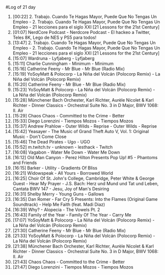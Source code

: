 #Log of 21 day

1. [00:22] 2. Trabajo. Cuando Te Hagas Mayor, Puede Que No Tengas Un Empleo - 2. Trabajo. Cuando Te Hagas Mayor, Puede Que No Tengas Un Empleo - 21 lecciones para el siglo XXI [21 Lessons for the 21st Century]
1. [01:07] NerdCore Podcast - Nerdcore Podcast - El hackeo a Twitter, Teles 8K, Lego de NES y PS5 para todos!
1. [13:47] 2. Trabajo. Cuando Te Hagas Mayor, Puede Que No Tengas Un Empleo - 2. Trabajo. Cuando Te Hagas Mayor, Puede Que No Tengas Un Empleo - 21 lecciones para el siglo XXI [21 Lessons for the 21st Century]
1. [15:07] Wardruna - Lyfjaberg - Lyfjaberg
1. [15:11] Charlie Cunningham - Minimum - Minimum
1. [15:16] Catherine Feeny - Mr Blue - Mr Blue (Radio Mix)
1. [15:19] YoSoyMatt & Polocorp - La Niña del Volcán (Polocorp Remix) - La Niña del Volcán (Polocorp Remix)
1. [15:20] Catherine Feeny - Mr Blue - Mr Blue (Radio Mix)
1. [15:23] YoSoyMatt & Polocorp - La Niña del Volcán (Polocorp Remix) - La Niña del Volcán (Polocorp Remix)
1. [15:28] Münchener Bach Orchester, Karl Richter, Aurèle Nicolet & Karl Richter - Dinner Classics - Orchestral Suite No. 3 in D Major, BWV 1068: II. Air
1. [15:29] Chaos Chaos - Committed to the Crime - Better
1. [15:33] Diego Lorenzini - Tiempos Mozos - Tiempos Mozos
1. [15:37] Andrew Prahlow - Outer Wilds - Reprise - Outer Wilds - Reprise
1. [15:42] Yeasayer - The Music of Grand Theft Auto V, Vol. 1: Original Music - Don't Come Close
1. [15:46] The Dead Pirates - Ugo - UGO
1. [15:52] m.twitch.tv - unknown - lesthack - Twitch
1. [16:08] Vagabon - Water Me Down - Water Me Down
1. [16:12] Old Man Canyon - Perez Hilton Presents Pop Up! #5 - Phantoms and Friends
1. [16:15] Barker - Utility - Gradients Of Bliss
1. [16:21] Widowspeak - All Yours - Borrowed World
1. [16:25] Choir Of St. John's College, Cambridge, Peter White & George Guest - Hear My Prayer - J.S. Bach: Herz und Mund und Tat und Leben, Cantata BWV 147 - Jesu, Joy of Man's Desiring
1. [16:31] Shelby Merry - Young Guns - Gallows
1. [16:35] Dan Romer - Far Cry 5 Presents: Into the Flames (Original Game Soundtrack) - Help Me Faith (feat. Madi Diaz)
1. [16:39] Why? - Alopecia - The Vowels Pt. 2
1. [16:43] Family of the Year - Family Of The Year - Carry Me
1. [17:07] YoSoyMatt & Polocorp - La Niña del Volcán (Polocorp Remix) - La Niña del Volcán (Polocorp Remix)
1. [21:30] Catherine Feeny - Mr Blue - Mr Blue (Radio Mix)
1. [21:33] YoSoyMatt & Polocorp - La Niña del Volcán (Polocorp Remix) - La Niña del Volcán (Polocorp Remix)
1. [21:38] Münchener Bach Orchester, Karl Richter, Aurèle Nicolet & Karl Richter - Dinner Classics - Orchestral Suite No. 3 in D Major, BWV 1068: II. Air
1. [21:43] Chaos Chaos - Committed to the Crime - Better
1. [21:47] Diego Lorenzini - Tiempos Mozos - Tiempos Mozos
